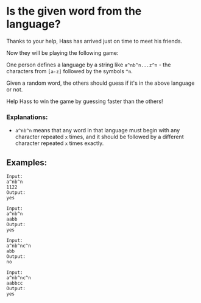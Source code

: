 # Is the given word from the language?

Thanks to your help, Hass has arrived just on time to meet his friends.

Now they will be playing the following game:

One person defines a language by a string like `a^nb^n...z^n` - the characters from `[a-z]` followed by the symbols `^n`.

Given a random word, the others should guess if it's in the above language or not.

Help Hass to win the game by guessing faster than the others!

### Explanations:
* `a^nb^n` means that any word in that language must begin with any character repeated `x` times, and it should be followed by a different character repeated `x` times exactly.


## Examples:

```
Input:
a^nb^n
1122
Output:
yes
```
```
Input:
a^nb^n
aabb
Output:
yes
```
```
Input:
a^nb^nc^n
abb
Output:
no
```
```
Input:
a^nb^nc^n
aabbcc
Output:
yes
```